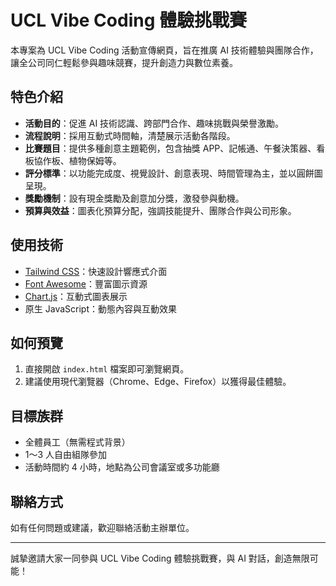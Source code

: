 # UCL Vibe Coding 體驗挑戰賽

本專案為 UCL Vibe Coding 活動宣傳網頁，旨在推廣 AI 技術體驗與團隊合作，讓全公司同仁輕鬆參與趣味競賽，提升創造力與數位素養。

## 特色介紹

- **活動目的**：促進 AI 技術認識、跨部門合作、趣味挑戰與榮譽激勵。
- **流程說明**：採用互動式時間軸，清楚展示活動各階段。
- **比賽題目**：提供多種創意主題範例，包含抽獎 APP、記帳通、午餐決策器、看板協作板、植物保姆等。
- **評分標準**：以功能完成度、視覺設計、創意表現、時間管理為主，並以圓餅圖呈現。
- **獎勵機制**：設有現金獎勵及創意加分獎，激發參與動機。
- **預算與效益**：圖表化預算分配，強調技能提升、團隊合作與公司形象。

## 使用技術

- [Tailwind CSS](https://tailwindcss.com/)：快速設計響應式介面
- [Font Awesome](https://fontawesome.com/)：豐富圖示資源
- [Chart.js](https://www.chartjs.org/)：互動式圖表展示
- 原生 JavaScript：動態內容與互動效果

## 如何預覽

1. 直接開啟 `index.html` 檔案即可瀏覽網頁。
2. 建議使用現代瀏覽器（Chrome、Edge、Firefox）以獲得最佳體驗。

## 目標族群

- 全體員工（無需程式背景）
- 1～3 人自由組隊參加
- 活動時間約 4 小時，地點為公司會議室或多功能廳

## 聯絡方式

如有任何問題或建議，歡迎聯絡活動主辦單位。

---
誠摯邀請大家一同參與 UCL Vibe Coding 體驗挑戰賽，與 AI 對話，創造無限可能！
